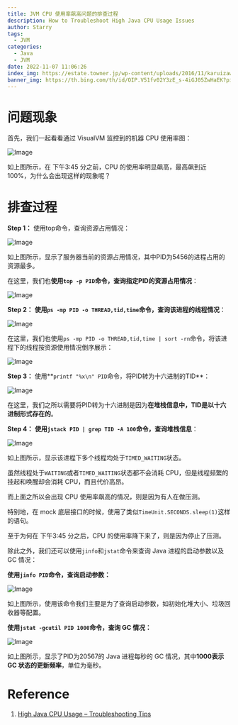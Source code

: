 ```yaml
---
title: JVM CPU 使用率飙高问题的排查过程
description: How to Troubleshoot High Java CPU Usage Issues
author: Starry
tags:
  - JVM
categories:
  - Java
  - JVM
date: 2022-11-07 11:06:26
index_img: https://estate.towner.jp/wp-content/uploads/2016/11/karuizawa-snow.jpg
banner_img: https://th.bing.com/th/id/OIP.V51fv02Y3zE_s-4iGJ05ZwHaEK?pid=ImgDet&rs=1
---
```


# 问题现象

首先，我们一起看看通过 VisualVM 监控到的机器 CPU 使用率图：

![Image](https://cdn.jsdelivr.net/gh/hswsp/IMAGE_HOST/img/1.png)

如上图所示，在 下午3:45 分之前，CPU 的使用率明显飙高，最高飙到近 100%，为什么会出现这样的现象呢？

# 排查过程

**Step 1：** 使用top命令，查询资源占用情况：

![Image](https://cdn.jsdelivr.net/gh/hswsp/IMAGE_HOST/img/2.png)

如上图所示，显示了服务器当前的资源占用情况，其中PID为5456的进程占用的资源最多。

在这里，我们也**使用`top -p PID`命令，查询指定PID的资源占用情况**：

![Image](https://cdn.jsdelivr.net/gh/hswsp/IMAGE_HOST/img/3.png)

**Step 2：** **使用`ps -mp PID -o THREAD,tid,time`命令，查询该进程的线程情况**：

![Image](https://cdn.jsdelivr.net/gh/hswsp/IMAGE_HOST/img/4.png)

在这里，我们也使用`ps -mp PID -o THREAD,tid,time | sort -rn`命令，将该进程下的线程按资源使用情况倒序展示：

![Image](https://cdn.jsdelivr.net/gh/hswsp/IMAGE_HOST/img/5.png)

**Step 3：** 使用**`printf "%x\n" PID`命令，将PID转为十六进制的TID**：

![Image](https://cdn.jsdelivr.net/gh/hswsp/IMAGE_HOST/img/6.png)

在这里，我们之所以需要将PID转为十六进制是因为**在堆栈信息中，TID是以十六进制形式存在的**。

**Step 4：** **使用`jstack PID | grep TID -A 100`命令，查询堆栈信息**：

![Image](https://cdn.jsdelivr.net/gh/hswsp/IMAGE_HOST/img/7.png)

如上图所示，显示该进程下多个线程均处于`TIMED_WAITING`状态。

虽然线程处于`WAITING`或者`TIMED_WAITING`状态都不会消耗 CPU，但是线程频繁的挂起和唤醒却会消耗 CPU，而且代价高昂。

而上面之所以会出现 CPU 使用率飙高的情况，则是因为有人在做压测。

特别地，在 mock 底层接口的时候，使用了类似`TimeUnit.SECONDS.sleep(1)`这样的语句。

至于为何在 下午3:45 分之后，CPU 的使用率降下来了，则是因为停止了压测。

除此之外，我们还可以使用`jinfo`和`jstat`命令来查询 Java 进程的启动参数以及 GC 情况：

**使用`jinfo PID`命令，查询启动参数：**

![Image](https://cdn.jsdelivr.net/gh/hswsp/IMAGE_HOST/img/8.png)

如上图所示，使用该命令我们主要是为了查询启动参数，如初始化堆大小、垃圾回收器等配置。

**使用`jstat -gcutil PID 1000`命令，查询 GC 情况：**

![Image](https://cdn.jsdelivr.net/gh/hswsp/IMAGE_HOST/img/9.png)

如上图所示，显示了PID为20567的 Java 进程每秒的 GC 情况，其中**1000表示 GC 状态的更新频率**，单位为毫秒。

# Reference

1. [High Java CPU Usage – Troubleshooting Tips](https://www.eginnovations.com/blog/troubleshoot-java-cpu-issues/)
